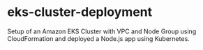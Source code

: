 # eks-cluster-deployment
Setup of an Amazon EKS Cluster with VPC and Node Group using CloudFormation and deployed a Node.js app using Kubernetes.

